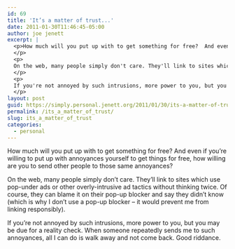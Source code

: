 ```yaml
---
id: 69
title: 'It’s a matter of trust...'
date: 2011-01-30T11:46:45-05:00
author: joe jenett
excerpt: |
  <p>How much will you put up with to get something for free?  And even if you're willing to put up with annoyances yourself to get things for free, how willing are you to send other people to those same annoyances?
  </p>
  <p>
  On the web, many people simply don't care. They'll link to sites which use pop-under ads or other overly-intrusive ad tactics without thinking twice. Of course, they can blame it on their pop-up blocker and say they didn't know (which is why I don't use a pop-up blocker &ndash; it would prevent me from linking responsibly).
  </p>
  <p>
  If you're not annoyed by such intrusions, more power to you, but you may be due for a reality check. When someone repeatedly sends me to such annoyances, all I can do is walk away and not come back. Good riddance.
  </p>
layout: post
guid: https://simply.personal.jenett.org/2011/01/30/its-a-matter-of-trust/
permalink: /its_a_matter_of_trust/
slug: its_a_matter_of_trust
categories:
  - personal
---
```

How much will you put up with to get something for free? And even if you’re willing to put up with annoyances yourself to get things for free, how willing are you to send other people to those same annoyances? 

On the web, many people simply don’t care. They’ll link to sites which use pop-under ads or other overly-intrusive ad tactics without thinking twice. Of course, they can blame it on their pop-up blocker and say they didn’t know (which is why I don’t use a pop-up blocker &ndash; it would prevent me from linking responsibly). 

If you’re not annoyed by such intrusions, more power to you, but you may be due for a reality check. When someone repeatedly sends me to such annoyances, all I can do is walk away and not come back. Good riddance.